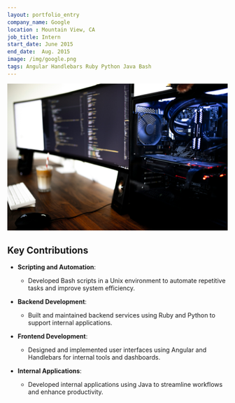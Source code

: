 ```yaml
---
layout: portfolio_entry
company_name: Google
location : Mountain View, CA
job_title: Intern
start_date: June 2015
end_date:  Aug. 2015
image: /img/google.png
tags: Angular Handlebars Ruby Python Java Bash
---
```


<img src="/assets/img/caspar-camille-rubin-7SDoly3FV_0-unsplash.jpg" alt="Portfolio Item" style="max-width: 100%; height: auto;">


## Key Contributions

- **Scripting and Automation**:
  - Developed Bash scripts in a Unix environment to automate repetitive tasks and improve system efficiency.

- **Backend Development**:
  - Built and maintained backend services using Ruby and Python to support internal applications.

- **Frontend Development**:
  - Designed and implemented user interfaces using Angular and Handlebars for internal tools and dashboards.

- **Internal Applications**:
  - Developed internal applications using Java to streamline workflows and enhance productivity.